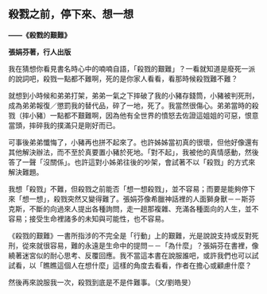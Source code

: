 ## 殺戮之前，停下來、想一想

**――《殺戮的艱難》**

**張娟芬著，行人出版**

我在猜想你看見書名時心中的喃喃自語，「殺戮的艱難」？一看就知道是廢死一派的說詞吧，殺戮一點都不難啊，死的是你家人看看，看那時候殺戮難不難？

就想到小時候和弟弟打架，弟弟一氣之下摔破了我的小豬存錢筒，小豬被判死刑，成為弟弟報復／懲罰我的替代品，碎了一地，死了。我當然很傷心。弟弟當時的殺戮（摔小豬）一點都不艱難啊，因為他有全世界的憤怒去佐證這姐姐的可惡，恨意當頭，摔碎我的撲滿只是剛好而已。

可事後弟弟懺悔了，小豬再也拼不起來了。也許姊姊當初真的很壞，但他好像還有其他解決辦法，而不至於真要置小豬於死地。「對不起」，我被他的真情感動，然後答了一聲「沒關係」。也許這對小姊弟往後的吵架，會試著不以「殺戮」的方式來解決難題。

我想「殺戮」不難，但殺戮之前能否「想一想殺戮」，並不容易；而要是能夠停下來「想一想」，殺戮突然又變得難了。張娟芬像希臘神話裡的人面獅身獸－－斯芬克斯，不斷的向過來人提出各種詢問，走一趟那複雜、充滿各種面向的人生，並不容易；接受生命裡諸多的未知與可能性，也不容易。

《殺戮的艱難》一書所指涉的不完全是「行動」上的艱難，光是說說支持或反對死刑，從來就很容易，難的永遠是生命中的提問－－「為什麼」？張娟芬在書裡，像繞著迷宮似的耐心思考、反覆回應。我不當這本書在說服誰吧，或許我們也可以試試看，以「瞧瞧這個人在想什麼」這樣的角度去看看，作者在擔心或顧慮什麼？

然後再來說服我一次，殺戮到底是不是件難事。（文/劉皓旻）
